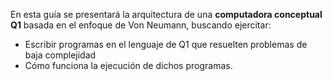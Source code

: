 En esta guía se presentará la arquitectura de una **computadora conceptual Q1** basada en el enfoque de Von Neumann, buscando ejercitar:

* Escribir programas en el lenguaje de Q1 que resuelten problemas de baja complejidad
* Cómo funciona la ejecución de dichos programas.
